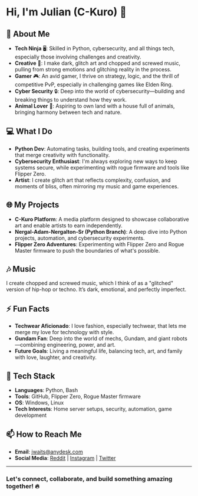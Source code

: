 # Hi, I'm Julian (C-Kuro) 👋

## 🚀 About Me
- **Tech Ninja** 🖥️: Skilled in Python, cybersecurity, and all things tech, especially those involving challenges and creativity.
- **Creative** 🎨: I make dark, glitch art and chopped and screwed music, pulling from strong emotions and glitching reality in the process.
- **Gamer** 🎮: An avid gamer, I thrive on strategy, logic, and the thrill of competitive PvP, especially in challenging games like Elden Ring.
- **Cyber Security** 🔒: Deep into the world of cybersecurity—building and breaking things to understand how they work.
- **Animal Lover** 🐾: Aspiring to own land with a house full of animals, bringing harmony between tech and nature.

## 💻 What I Do
- **Python Dev**: Automating tasks, building tools, and creating experiments that merge creativity with functionality.
- **Cybersecurity Enthusiast**: I'm always exploring new ways to keep systems secure, while experimenting with rogue firmware and tools like Flipper Zero.
- **Artist**: I create glitch art that reflects complexity, confusion, and moments of bliss, often mirroring my music and game experiences.

## 🌐 My Projects
- **C-Kuro Platform**: A media platform designed to showcase collaborative art and enable artists to earn independently.
- **Nergal-Adam-Nergalton-Sr (Python Branch)**: A deep dive into Python projects, automation, and cybersecurity experiments.
- **Flipper Zero Adventures**: Experimenting with Flipper Zero and Rogue Master firmware to push the boundaries of what's possible.

## 🎶 Music
I create chopped and screwed music, which I think of as a "glitched" version of hip-hop or techno. It’s dark, emotional, and perfectly imperfect.

## ⚡ Fun Facts
- **Techwear Aficionado**: I love fashion, especially techwear, that lets me merge my love for technology with style.
- **Gundam Fan**: Deep into the world of mechs, Gundam, and giant robots—combining engineering, power, and art.
- **Future Goals**: Living a meaningful life, balancing tech, art, and family with love, laughter, and creativity.

## 🔧 Tech Stack
- **Languages**: Python, Bash
- **Tools**: GitHub, Flipper Zero, Rogue Master firmware
- **OS**: Windows, Linux
- **Tech Interests**: Home server setups, security, automation, game development

## 📫 How to Reach Me
- **Email**: jwaits@anydesk.com
- **Social Media**: [Reddit](https://www.reddit.com/user/kibbleninja) | [Instagram](#) | [Twitter](#)

---

### Let's connect, collaborate, and build something amazing together! 🔥
